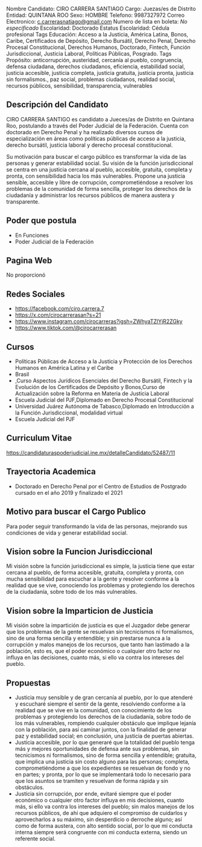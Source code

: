 Nombre Candidato: CIRO CARRERA SANTIAGO
Cargo: Juezas/es de Distrito
Entidad: QUINTANA ROO
Sexo: HOMBRE
Telefono: 9987327972
Correo Electronico: c.carrerasnatiago@gmail.com
Numero de lista en boleta: *No especificado*
Escolaridad: Doctorado
Estatus Escolaridad: Cédula profesional
Tags Educación: Acceso a la Justicia, América Latina, Bonos, Caribe, Certificados de Depósito, Derecho Bursátil, Derecho Penal, Derecho Procesal Constitucional, Derechos Humanos, Doctorado, Fintech, Función Jurisdiccional, Justicia Laboral, Políticas Públicas, Posgrado.
Tags Propósito: anticorrupción, austeridad, cercanía al pueblo, congruencia, defensa ciudadana, derechos ciudadanos, eficiencia, estabilidad social, justicia accesible, justicia completa, justicia gratuita, justicia pronta, justicia sin formalismos., paz social, problemas ciudadanos, realidad social, recursos públicos, sensibilidad, transparencia, vulnerables


## Descripción del Candidato 

CIRO CARRERA SANTIGO es candidato a Jueces/as de Distrito en Quintana Roo, postulando a través del Poder Judicial de la Federación. Cuenta con doctorado en Derecho Penal y ha realizado diversos cursos de especialización en áreas como políticas públicas de acceso a la justicia, derecho bursátil, justicia laboral y derecho procesal constitucional.

Su motivación para buscar el cargo público es transformar la vida de las personas y generar estabilidad social. Su visión de la función jurisdiccional se centra en una justicia cercana al pueblo, accesible, gratuita, completa y pronta, con sensibilidad hacia los más vulnerables. Propone una justicia sensible, accesible y libre de corrupción, comprometiéndose a resolver los problemas de la comunidad de forma sencilla, proteger los derechos de la ciudadanía y administrar los recursos públicos de manera austera y transparente.


## Poder que postula

- En Funciones
- Poder Judicial de la Federación


## Pagina Web

No proporcionó


## Redes Sociales

- https://facebook.com/ciro.carrera.7
- https://x.com/cirocarrerasan?s=21
- https://www.instagram.com/cirocarreras?igsh=ZWhyaTZlYjR2ZGky
- https://www.tiktok.com/@cirocarrerasan


## Cursos

- Políticas Públicas de Acceso a la Justicia y Protección de los Derechos Humanos en América Latina y el Caribe
- Brasil
- ,Curso Aspectos Jurídicos Esenciales del Derecho Bursátil, Fintech y la Evolución de los Certificados de Depósito y Bonos,Curso de Actualización sobre la Reforma en Materia de Justicia Laboral
- Escuela Judicial del PJF,Diplomado en Derecho Procesal Constitucional
- Universidad Juárez Autónoma de Tabasco,Diplomado en Introducción a la Función Jurisdiccional, modalidad virtual
- Escuela Judicial del PJF


## Curriculum Vitae

https://candidaturaspoderjudicial.ine.mx/detalleCandidato/52487/11


## Trayectoria Academica

- Doctorado en Derecho Penal por el Centro de Estudios de Postgrado cursado en el año 2019 y finalizado el 2021


## Motivo para buscar el Cargo Publico

Para poder seguir transformando la vida de las personas, mejorando sus condiciones de vida y generar estabilidad social.


## Vision sobre la Funcion Jurisdiccional

Mi visión sobre la función jurisdiccional es simple, la justicia tiene que estar cercana al pueblo, de forma accesible, gratuita, completa y pronta, con mucha sensibilidad para escuchar a la gente y resolver conforme a la realidad que se vive, conociendo los problemas y protegiendo los derechos de la ciudadanía, sobre todo de los más vulnerables.


## Vision sobre la Imparticion de Justicia

Mi visión sobre la impartición de justicia es que el Juzgador debe generar que los problemas de la gente se resuelvan sin tecnicismos ni formalismos, sino de una forma sencilla y entendible; y sin prestarse nunca a la corrupción y malos manejos de los recursos, que tanto han lastimado a la población, esto es, que el poder económico o cualquier otro factor no influya en las decisiones, cuanto más, si ello va contra los intereses del pueblo.


## Propuestas

- Justicia muy sensible y de gran cercanía al pueblo, por lo que atenderé y escucharé siempre el sentir de la gente, resolviendo conforme a la realidad que se vive en la comunidad, con conocimiento de los problemas y protegiendo los derechos de la ciudadanía, sobre todo de los más vulnerables, rompiendo cualquier obstáculo que implique lejanía con la población, para así caminar juntos, con la finalidad de generar paz y estabilidad social; en conclusión, una justicia de puertas abiertas.
- Justicia accesible, por lo que generaré que la totalidad del pueblo tenga más y mejores oportunidades de defensa ante sus problemas, sin tecnicismos ni formalismos, sino de forma sencilla y entendible; gratuita, que implica una justicia sin costo alguno para las personas; completa, comprometiéndome a que los expedientes se resuelvan de fondo y no en partes; y pronta, por lo que se implementará todo lo necesario para que los asuntos se tramiten y resuelvan de forma rápida y sin obstáculos.
- Justicia sin corrupción, por ende, evitaré siempre que el poder económico o cualquier otro factor influya en mis decisiones, cuanto más, si ello va contra los intereses del pueblo; sin malos manejos de los recursos públicos, de ahí que adquiero el compromiso de cuidarlos y aprovecharlos a su máximo, sin desperdicio o derroche alguno; así como de forma austera, con alto sentido social, por lo que mi conducta interna siempre será congruente con mi conducta externa, siendo un referente social.

